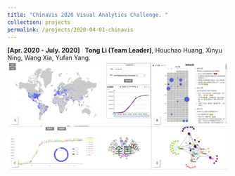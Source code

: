 ```yaml
---
title: "ChinaVis 2020 Visual Analytics Challenge. "
collection: projects
permalink: /projects/2020-04-01-chinavis
---
```


<strong>[Apr. 2020 - July. 2020]</strong>&nbsp;&nbsp;&nbsp;<strong>Tong Li (Team Leader)</strong>, Houchao Huang, Xinyu Ning, Wang Xia, Yufan Yang.                     
<img src="/images/ChinaVis.png" />            
